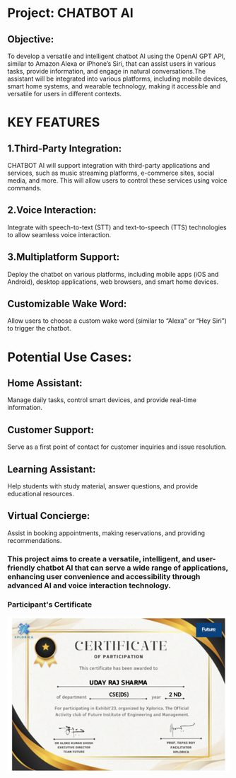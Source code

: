 # Project: CHATBOT AI
## Objective:
To develop a versatile and intelligent chatbot AI using the OpenAI GPT API, similar to Amazon Alexa or iPhone’s Siri, that can assist users in various tasks, provide information, and engage in natural conversations.The assistant will be integrated into various platforms, including mobile devices, smart home systems, and wearable technology, making it accessible and versatile for users in different contexts.
# KEY FEATURES
## 1.Third-Party Integration:
CHATBOT AI will support integration with third-party applications and services, such as music streaming platforms, e-commerce sites, social media, and more. This will allow users to control these services using voice commands.
## 2.Voice Interaction:
Integrate with speech-to-text (STT) and text-to-speech (TTS) technologies to allow seamless voice interaction.
## 3.Multiplatform Support:
Deploy the chatbot on various platforms, including mobile apps (iOS and Android), desktop applications, web browsers, and smart home devices.
## Customizable Wake Word:
Allow users to choose a custom wake word (similar to “Alexa” or “Hey Siri”) to trigger the chatbot.

# Potential Use Cases:

## Home Assistant:
Manage daily tasks, control smart devices, and provide real-time information.
## Customer Support:
Serve as a first point of contact for customer inquiries and issue resolution.
## Learning Assistant:
Help students with study material, answer questions, and provide educational resources.
## Virtual Concierge:
Assist in booking appointments, making reservations, and providing recommendations.

### This project aims to create a versatile, intelligent, and user-friendly chatbot AI that can serve a wide range of applications, enhancing user convenience and accessibility through advanced AI and voice interaction technology.

### Participant's Certificate
 ![image info](IMG_20240815_191928.jpg)

